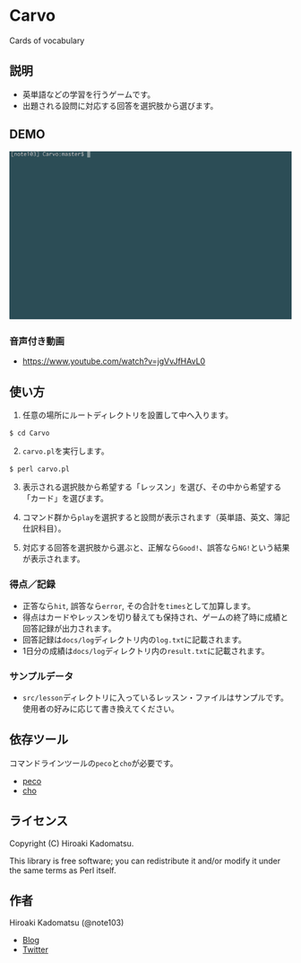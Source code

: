 Carvo
=====

Cards of vocabulary

## 説明

- 英単語などの学習を行うゲームです。
- 出題される設問に対応する回答を選択肢から選びます。

## DEMO

![](DEMO.gif)

### 音声付き動画
- https://www.youtube.com/watch?v=jgVvJfHAvL0

## 使い方

1) 任意の場所にルートディレクトリを設置して中へ入ります。
```
$ cd Carvo
```

2) `carvo.pl`を実行します。
```
$ perl carvo.pl
```

3) 表示される選択肢から希望する「レッスン」を選び、その中から希望する「カード」を選びます。

4) コマンド群から`play`を選択すると設問が表示されます（英単語、英文、簿記仕訳科目）。

5) 対応する回答を選択肢から選ぶと、正解なら`Good!`、誤答なら`NG!`という結果が表示されます。

### 得点／記録

- 正答なら`hit`, 誤答なら`error`, その合計を`times`として加算します。
- 得点はカードやレッスンを切り替えても保持され、ゲームの終了時に成績と回答記録が出力されます。
- 回答記録は`docs/log`ディレクトリ内の`log.txt`に記載されます。
- 1日分の成績は`docs/log`ディレクトリ内の`result.txt`に記載されます。

### サンプルデータ

- `src/lesson`ディレクトリに入っているレッスン・ファイルはサンプルです。使用者の好みに応じて書き換えてください。

## 依存ツール

コマンドラインツールの`peco`と`cho`が必要です。

- [peco](https://github.com/peco/peco)
- [cho](https://github.com/mattn/cho)

## ライセンス
Copyright (C) Hiroaki Kadomatsu.

This library is free software; you can redistribute it and/or modify it under the same terms as Perl itself.

## 作者

Hiroaki Kadomatsu (@note103)

- [Blog](http://note103.hateblo.jp/)
- [Twitter](https://twitter.com/note103)
